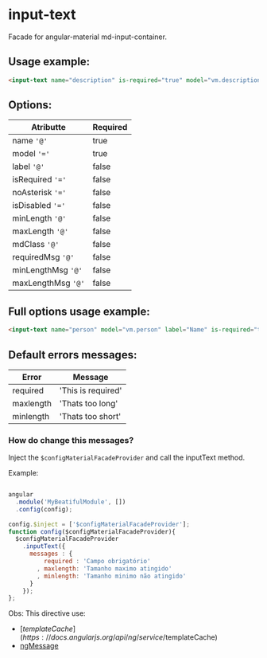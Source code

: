 # input-text

Facade for angular-material md-input-container.


## Usage example:
```html
<input-text name="description" is-required="true" model="vm.description" label="Description"></input-text>
```

## Options:

| Atributte           | Required  |
| -------------       | --------- |
| name `'@'`          | true      |
| model `'='`         | true      |
| label `'@'`         | false     |
| isRequired `'='`    | false     |
| noAsterisk `'='`    | false     |
| isDisabled `'='`    | false     |
| minLength `'@'`     | false     |
| maxLength `'@'`     | false     |
| mdClass `'@'`       | false     |
| requiredMsg `'@'`   | false     |
| minLengthMsg `'@'`  | false     |
| maxLengthMsg `'@'`  | false     |

## Full options usage example:
```html
<input-text name="person" model="vm.person" label="Name" is-required="true" no-asterisk="true" is-disabled="true" md-class="md-block" min-length="2" max-length="3" md-class="md-block"></input-text>
```

## Default errors messages:
| Error          | Message           |
| -------------  | ---------         |
|required        | 'This is required'|
|maxlength       | 'Thats too long'  |
|minlength       | 'Thats too short' |

### How do change this messages?
Inject the `$configMaterialFacadeProvider` and call the inputText method.

Example:
```javascript

angular 
  .module('MyBeatifulModule', [])
  .config(config);
  
config.$inject = ['$configMaterialFacadeProvider'];
function config($configMaterialFacadeProvider){
  $configMaterialFacadeProvider
    .inputText({
      messages : {
          required : 'Campo obrigatório'
        , maxlength: 'Tamanho maximo atingido'
        , minlength: 'Tamanho minimo não atingido'
      }
    });
};
```

Obs:
This directive use:
* [$templateCache](https://docs.angularjs.org/api/ng/service/$templateCache)
* [ngMessage](https://docs.angularjs.org/api/ngMessages/directive/ngMessage)